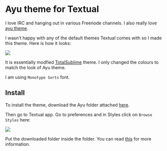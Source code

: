 # Ayu theme for Textual
I love IRC and hanging out in various Freenode channels. I also really love [ayu theme](https://github.com/dempfi/ayu).

I wasn't happy with any of the default themes Textual comes with so I made this theme. Here is how it looks:

![](https://i.imgur.com/5SglNCi.png)

It is essentially modfied [TotalSublime](https://github.com/danieldbird/total-sublime) theme. I only changed the colours to match the look of Ayu theme.

I am using `Monotype Sorts` font.

## Install
To install the theme, download the Ayu folder attached [here](Ayu).

Then go to Textual app. Go to preferences and in Styles click on `Browse Styles` here:

![](https://i.imgur.com/cg1Ont3.png)

Put the downloaded folder inside the folder. You can read [this](https://help.codeux.com/textual/Styles.kb) for more information.